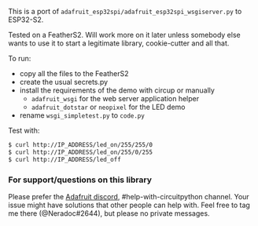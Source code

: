 This is a port of `adafruit_esp32spi/adafruit_esp32spi_wsgiserver.py` to ESP32-S2.

Tested on a FeatherS2. Will work more on it later unless somebody else wants to use it to start a legitimate library, cookie-cutter and all that.

To run:

- copy all the files to the FeatherS2
- create the usual secrets.py
- install the requirements of the demo with circup or manually
  - `adafruit_wsgi` for the web server application helper
  - `adafruit_dotstar` or `neopixel` for the LED demo
- rename `wsgi_simpletest.py` to `code.py`

Test with:

```bash
$ curl http://IP_ADDRESS/led_on/255/255/0
$ curl http://IP_ADDRESS/led_on/255/0/255
$ curl http://IP_ADDRESS/led_off
```

### For support/questions on this library
Please prefer the [Adafruit discord](http://adafru.it/discord), #help-with-circuitpython channel. Your issue might have solutions that other people can help with. Feel free to tag me there (@Neradoc#2644), but please no private messages.
